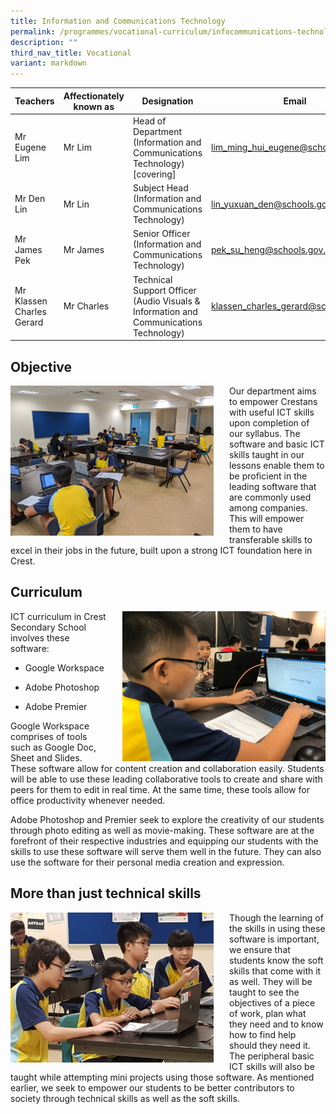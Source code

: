 ```yaml
---
title: Information and Communications Technology
permalink: /programmes/vocational-curriculum/infocommunications-technology/
description: ""
third_nav_title: Vocational
variant: markdown
---
```

| Teachers | Affectionately<br>known as | Designation | Email |
|---|---|---|---|
| Mr Eugene Lim | Mr Lim | Head of Department<br>(Information and Communications Technology)<br>[covering] | lim_ming_hui_eugene@schools.gov.sg |
| Mr Den Lin | Mr Lin | Subject Head<br>(Information and Communications Technology) | lin_yuxuan_den@schools.gov.sg |
| Mr James Pek | Mr James | Senior Officer<br>(Information and Communications Technology) | pek_su_heng@schools.gov.sg |
| Mr Klassen Charles Gerard | Mr Charles | Technical Support Officer <br>(Audio Visuals &amp; Information and Communications Technology) | klassen_charles_gerard@schools.gov.sg |


Objective
---------

<img src="/images/ict1.jpg" style="width:325px;height:240px;margin-right:25px;" align="left">Our department aims to empower Crestans with useful ICT skills upon completion of our syllabus. The software and basic ICT skills taught in our lessons enable them to be proficient in the leading software that are commonly used among companies. This will empower them to have transferable skills to excel in their jobs in the future, built upon a strong ICT foundation here in Crest.

  

Curriculum
----------

<img src="/images/ict2.jpeg" style="width:325px;height:240px;margin-left:25px;" align="right">ICT curriculum in Crest Secondary School involves these software:

* Google Workspace

* Adobe Photoshop

* Adobe Premier

Google Workspace comprises of tools such as Google Doc, Sheet and Slides. These software allow for content creation and collaboration easily. Students will be able to use these leading collaborative tools to create and share with peers for them to edit in real time. At the same time, these tools allow for office productivity whenever needed.

Adobe Photoshop and Premier seek to explore the creativity of our students through photo editing as well as movie-making. These software are at the forefront of their respective industries and equipping our students with the skills to use these software will serve them well in the future. They can also use the software for their personal media creation and expression.

  

More than just technical skills
-------------------------------

<img src="/images/ict3.jpg" style="width:325px;height:240px;margin-right:25px;" align="left">Though the learning of the skills in using these software is important, we ensure that students know the soft skills that come with it as well. They will be taught to see the objectives of a piece of work, plan what they need and to know how to find help should they need it. The peripheral basic ICT skills will also be taught while attempting mini projects using those software. As mentioned earlier, we seek to empower our students to be better contributors to society through technical skills as well as the soft skills.